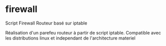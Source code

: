# firewall
Script Firewall Routeur basé sur iptable 

Réalisation d'un parefeu routeur à partir de script iptable.
Compatible avec les distributions linux et independant de l'architecture materiel
